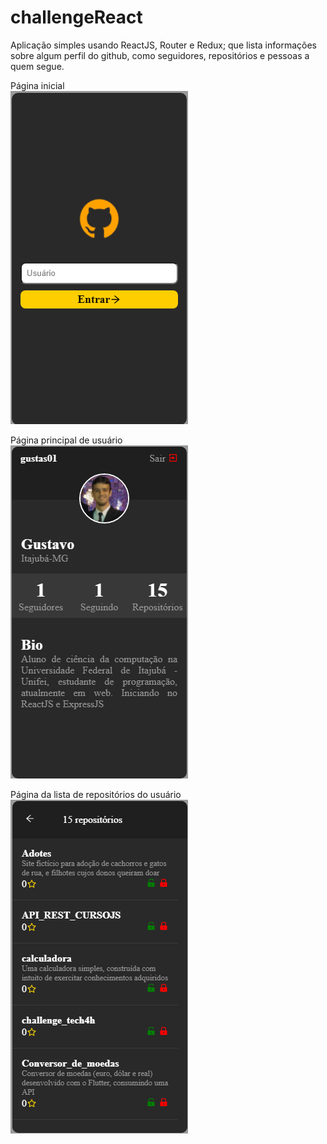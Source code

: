 # challengeReact
Aplicação simples usando ReactJS, Router e Redux; que lista informações sobre algum perfil do github, como seguidores, repositórios e pessoas a quem segue. 

Página inicial <br>
<img src="imgs/pag_inicial.png">

Página principal de usuário <br>
<img src="imgs/pag_principal_de_usuario.png">

Página da lista de repositórios do usuário <br>
<img src="imgs/pag_repositorios.png">
